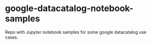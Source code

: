 # google-datacatalog-notebook-samples
Repo with Jupyter notebook samples for some google datacatalog use cases.